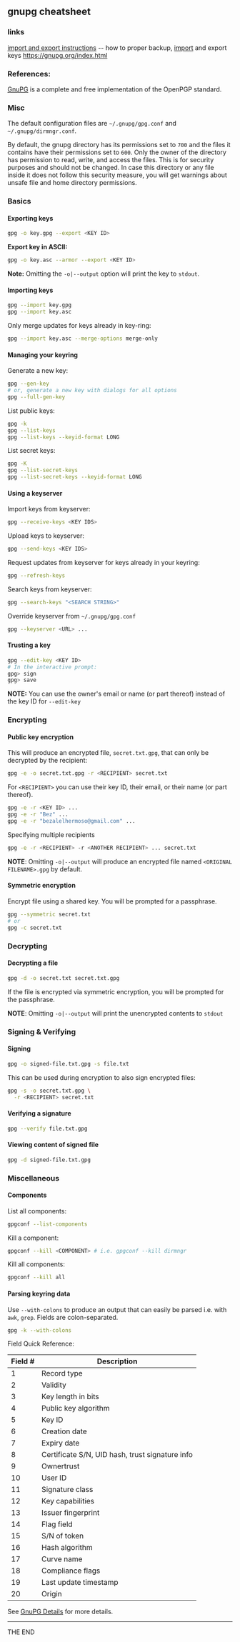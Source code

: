 ## gnupg cheatsheet

### links
[import and export instructions](gpg-import-and-export-instructions.md) -- how to proper backup, [import](import) and export keys
https://gnupg.org/index.html

### References:

[GnuPG](https://gnupg.org/) is a complete and free implementation of the OpenPGP standard.

### Misc

The default configuration files are `~/.gnupg/gpg.conf` and
`~/.gnupg/dirmngr.conf`.

By default, the gnupg directory has its permissions set to `700` and the files
it contains have their permissions set to `600`. Only the owner of the directory
has permission to read, write, and access the files. This is for security
purposes and should not be changed. In case this directory or any file inside
it does not follow this security measure, you will get warnings about unsafe
file and home directory permissions.

### Basics

#### Exporting keys

```bash
gpg -o key.gpg --export <KEY ID>
```

__Export key in ASCII:__

```bash
gpg -o key.asc --armor --export <KEY ID>
```

__Note:__ Omitting the `-o|--output` option will print the key to `stdout`.

#### Importing keys

```bash
gpg --import key.gpg
gpg --import key.asc
```

Only merge updates for keys already in key-ring:

```bash
gpg --import key.asc --merge-options merge-only
```

#### Managing your keyring

Generate a new key:

```bash
gpg --gen-key
# or, generate a new key with dialogs for all options
gpg --full-gen-key
```

List public keys:

```bash
gpg -k
gpg --list-keys
gpg --list-keys --keyid-format LONG
```

List secret keys:

```bash
gpg -K
gpg --list-secret-keys
gpg --list-secret-keys --keyid-format LONG
```

#### Using a keyserver

Import keys from keyserver:

```bash
gpg --receive-keys <KEY IDS>
```

Upload keys to keyserver:

```bash
gpg --send-keys <KEY IDS>
```

Request updates from keyserver for keys already in your keyring:

```bash
gpg --refresh-keys
```

Search keys from keyserver:

```bash
gpg --search-keys "<SEARCH STRING>"
```

Override keyserver from `~/.gnupg/gpg.conf`

```bash
gpg --keyserver <URL> ...
```

#### Trusting a key

```bash
gpg --edit-key <KEY ID>
# In the interactive prompt:
gpg> sign
gpg> save
```

__NOTE:__ You can use the owner's email or name (or part thereof) instead of the key ID for `--edit-key`


### Encrypting

#### Public key encryption
This will produce an encrypted file, `secret.txt.gpg`, that can only be decrypted by the recipient:

```bash
gpg -e -o secret.txt.gpg -r <RECIPIENT> secret.txt
```

For `<RECIPIENT>` you can use their key ID, their email, or their name (or part thereof).

```bash
gpg -e -r <KEY ID> ...
gpg -e -r "Bez" ...
gpg -e -r "bezalelhermoso@gmail.com" ...
```

Specifying multiple recipients

```bash
gpg -e -r <RECIPIENT> -r <ANOTHER RECIPIENT> ... secret.txt
```

__NOTE__: Omitting `-o|--output` will produce an encrypted file named `<ORIGINAL FILENAME>.gpg` by default.

#### Symmetric encryption

Encrypt file using a shared key. You will be prompted for a passphrase.

```bash
gpg --symmetric secret.txt
# or
gpg -c secret.txt
```

### Decrypting

#### Decrypting a file

```bash
gpg -d -o secret.txt secret.txt.gpg
```

If the file is encrypted via symmetric encryption, you will be prompted for the passphrase.

__NOTE__: Omitting `-o|--output` will print the unencrypted contents to `stdout`

### Signing & Verifying

#### Signing

```bash
gpg -o signed-file.txt.gpg -s file.txt
```

This can be used during encryption to also sign encrypted files:

```bash
gpg -s -o secret.txt.gpg \
  -r <RECIPIENT> secret.txt
```

#### Verifying a signature

```bash
gpg --verify file.txt.gpg
```

#### Viewing content of signed file

```bash
gpg -d signed-file.txt.gpg
```

### Miscellaneous

#### Components

List all components:

```bash
gpgconf --list-components
```

Kill a component:

```bash
gpgconf --kill <COMPONENT> # i.e. gpgconf --kill dirmngr
```

Kill all components:
```bash
gpgconf --kill all
```

#### Parsing keyring data

Use `--with-colons` to produce an output that can easily be parsed i.e. with `awk`, `grep`. Fields are colon-separated.

```bash
gpg -k --with-colons
```

Field Quick Reference:

| Field # | Description                                     |
| ------- | -----------                                     |
| 1       | Record type                                     |
| 2       | Validity                                        |
| 3       | Key length in bits                              |
| 4       | Public key algorithm                            |
| 5       | Key ID                                          |
| 6       | Creation date                                   |
| 7       | Expiry date                                     |
| 8       | Certificate S/N, UID hash, trust signature info |
| 9       | Ownertrust                                      |
| 10      | User ID                                         |
| 11      | Signature class                                 |
| 12      | Key capabilities                                |
| 13      | Issuer fingerprint                              |
| 14      | Flag field                                      |
| 15      | S/N of token                                    |
| 16      | Hash algorithm                                  |
| 17      | Curve name                                      |
| 18      | Compliance flags                                |
| 19      | Last update timestamp                           |
| 20      | Origin                                          |

See [GnuPG Details](https://git.gnupg.org/cgi-bin/gitweb.cgi?p=gnupg.git;a=blob_plain;f=doc/DETAILS) for more details.

---

THE END
